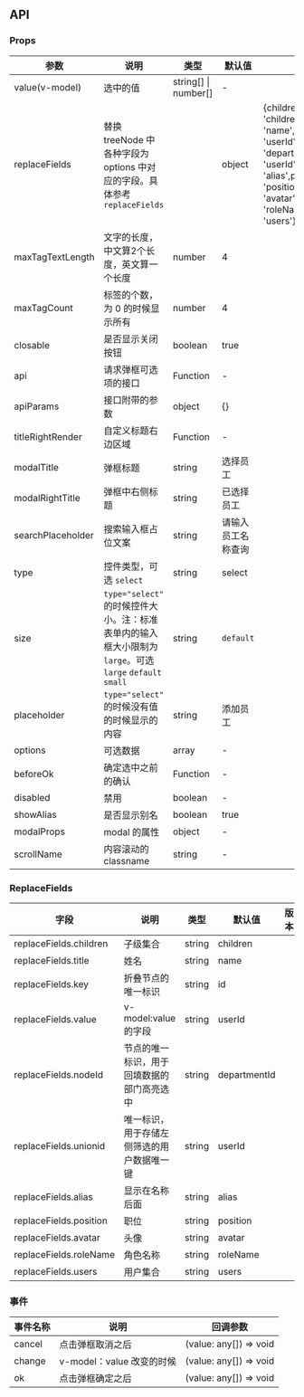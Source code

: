 ## API

### Props

| 参数 | 说明 | 类型 | 默认值 | 版本 |
| --- | --- | --- | --- | --- |
| value(v-model) | 选中的值 | string[] \| number[] | - | |
| replaceFields | 替换 treeNode 中 各种字段为 options 中对应的字段。具体参考`replaceFields` | | object | {children: 'children',title: 'name',key: 'id',value: 'userId',nodeId: 'departmentId',unionid: 'userId',alias: 'alias',position: 'position',avatar: 'avatar',roleName: 'roleName',users: 'users'} | |
| maxTagTextLength | 文字的长度，中文算2个长度，英文算一个长度 | number | 4 | |
| maxTagCount | 标签的个数，为 0 的时候显示所有 | number | 4 | |
| closable | 是否显示关闭按钮 | boolean | true | |
| api | 请求弹框可选项的接口 | Function | - | |
| apiParams | 接口附带的参数 | object | {} |
| titleRightRender | 自定义标题右边区域 | Function | - |  |
| modalTitle | 弹框标题 | string | 选择员工 | |
| modalRightTitle | 弹框中右侧标题 | string | 已选择员工 | |
| searchPlaceholder | 搜索输入框占位文案 | string | 请输入员工名称查询 |  |
| type | 控件类型，可选 `select` | string | select | |
| size | `type="select"` 的时候控件大小。注：标准表单内的输入框大小限制为 `large`。可选 `large` `default` `small` | string | `default` |  |
| placeholder | `type="select"` 的时候没有值的时候显示的内容 | string | 添加员工 | |
| options | 可选数据 | array | - |  |
| beforeOk | 确定选中之前的确认 | Function | - | |
| disabled | 禁用 | boolean | - | |
| showAlias | 是否显示别名 | boolean | true | |
| modalProps | modal 的属性 | object | - | |
| scrollName | 内容滚动的 classname | string | - | |


### ReplaceFields

| 字段 | 说明 | 类型 | 默认值 | 版本 |
| --- | --- | --- | --- | --- |
| replaceFields.children | 子级集合 | string | children | |
| replaceFields.title | 姓名 | string | name | |
| replaceFields.key | 折叠节点的唯一标识 | string | id | |
| replaceFields.value | v-model:value的字段 | string | userId | |
| replaceFields.nodeId | 节点的唯一标识，用于回填数据的部门高亮选中 | string | departmentId | |
| replaceFields.unionid | 唯一标识，用于存储左侧筛选的用户数据唯一键 | string | userId | |
| replaceFields.alias | 显示在名称后面 | string | alias | |
| replaceFields.position | 职位 | string | position | |
| replaceFields.avatar | 头像 | string | avatar | |
| replaceFields.roleName | 角色名称 | string | roleName | |
| replaceFields.users | 用户集合 | string | users | |

### 事件

| 事件名称 | 说明         | 回调参数    |
| -------- | ------------ | ----------- |
| cancel | 点击弹框取消之后 | (value: any[]) => void |
| change | v-model：value 改变的时候 | (value: any[]) => void |
| ok | 点击弹框确定之后 | (value: any[]) => void |
